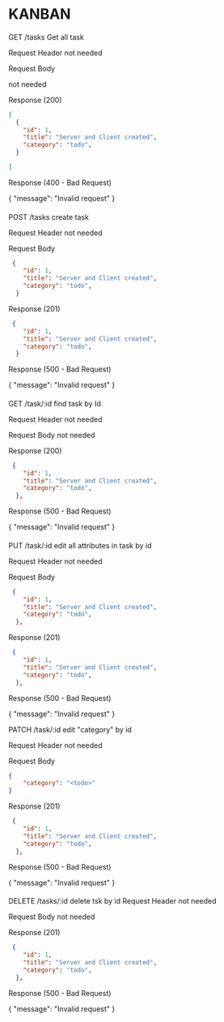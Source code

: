 # KANBAN

####
GET /tasks
Get all task

Request Header
not needed

Request Body

not needed

Response (200)

```json
[
  {
    "id": 1,
    "title": "Server and Client created",
    "category": "todo",
  }

]
```
Response (400 - Bad Request)

{
  "message": "Invalid request"
}

####
POST /tasks
create task

Request Header
not needed

Request Body
```json
 {
    "id": 1,
    "title": "Server and Client created",
    "category": "todo",
  }
```

Response (201)

```json
 {
    "id": 1,
    "title": "Server and Client created",
    "category": "todo",
  }
```
Response (500 - Bad Request)

{
  "message": "Invalid request"
}

####
GET /task/:id
find task by Id

Request Header
not needed

Request Body
not needed


Response (200)

```json
 {
    "id": 1,
    "title": "Server and Client created",
    "category": "todo",
  },
```
Response (500 - Bad Request)

{
  "message": "Invalid request"
}

####
PUT /task/:id
edit all attributes in task by id

Request Header
not needed

Request Body
```json
 {
    "id": 1,
    "title": "Server and Client created",
    "category": "todo",
  },
```


Response (201)

```json
 {
    "id": 1,
    "title": "Server and Client created",
    "category": "todo",
  },
```
Response (500 - Bad Request)

{
  "message": "Invalid request"
}

PATCH /task/:id
edit "category" by id

Request Header
not needed

Request Body
```json
{
    "category": "<todo>"
}
```


Response (201)

```json
 {
    "id": 1,
    "title": "Server and Client created",
    "category": "todo",
  },
```
Response (500 - Bad Request)

{
  "message": "Invalid request"
}

####
DELETE /tasks/:id
delete tsk by id
Request Header
not needed

Request Body
not needed


Response (201)

```json
 {
    "id": 1,
    "title": "Server and Client created",
    "category": "todo",
  },
```
Response (500 - Bad Request)

{
  "message": "Invalid request"
}

